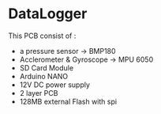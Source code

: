 # DataLogger

This PCB consist of :
- a pressure sensor -> BMP180
- Acclerometer & Gyroscope -> MPU 6050 
- SD Card Module
- Arduino NANO  
- 12V DC power supply
- 2 layer PCB
- 128MB external Flash with spi
